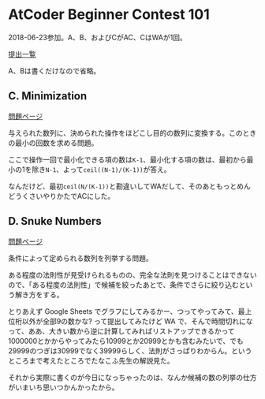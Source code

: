# AtCoder Beginner Contest 101

2018-06-23参加。A、B、およびCがAC、CはWAが1回。

[提出一覧](https://atcoder.jp/contests/abc101/submissions?f.User=hhirai)

A、Bは書くだけなので省略。

## C. Minimization

[問題ページ](https://atcoder.jp/contests/abc101/tasks/arc099_a)

与えられた数列に、決められた操作をほどこし目的の数列に変換する。このときの最小の回数を求める問題。

ここで操作一回で最小化できる項の数は`K-1`、最小化する項の数は、最初から最小の1を除き`N-1`、よって`ceil((N-1)/(K-1))`が答え。

なんだけど、最初`ceil(N/(K-1))`と勘違いしてWAだして、そのあともっとめんどうくさいやりかたでACにした。

## D. Snuke Numbers

[問題ページ](https://atcoder.jp/contests/abc101/tasks/arc099_b)

条件によって定められる数列を列挙する問題。

ある程度の法則性が見受けられるものの、完全な法則を見つけることはできないので、「ある程度の法則性」で候補を絞ったあとで、条件でさらに絞り込むという解き方をする。

とりあえず Google Sheets でグラフにしてみるかー、つってやってみて、最上位桁以外が全部9の数かな? って提出してみたけど WA で、そんで時間切れになって、ああ、大きい数から逆に計算してみればリストアップできるかって1000000とかからやってみたら10999とか20999とかも含むみたいで、でも29999のつぎは30999でなく39999らしく、法則がさっぱりわからん。というところまで考えたところでたなこふ先生の解説見た。

それから実際に書くのが今日になっちゃったのは、なんか候補の数の列挙の仕方がいまいち思いつかんかったから。
